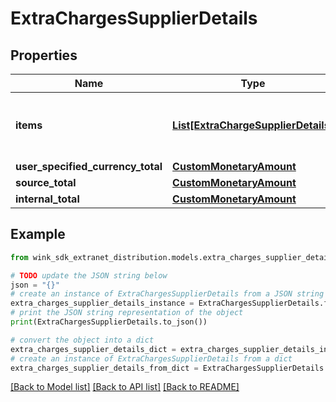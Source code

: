 # ExtraChargesSupplierDetails


## Properties

Name | Type | Description | Notes
------------ | ------------- | ------------- | -------------
**items** | [**List[ExtraChargeSupplierDetails]**](ExtraChargeSupplierDetails.md) | List of extra charges that applies to the rate plan. | [optional] 
**user_specified_currency_total** | [**CustomMonetaryAmount**](CustomMonetaryAmount.md) |  | [optional] 
**source_total** | [**CustomMonetaryAmount**](CustomMonetaryAmount.md) |  | [optional] 
**internal_total** | [**CustomMonetaryAmount**](CustomMonetaryAmount.md) |  | [optional] 

## Example

```python
from wink_sdk_extranet_distribution.models.extra_charges_supplier_details import ExtraChargesSupplierDetails

# TODO update the JSON string below
json = "{}"
# create an instance of ExtraChargesSupplierDetails from a JSON string
extra_charges_supplier_details_instance = ExtraChargesSupplierDetails.from_json(json)
# print the JSON string representation of the object
print(ExtraChargesSupplierDetails.to_json())

# convert the object into a dict
extra_charges_supplier_details_dict = extra_charges_supplier_details_instance.to_dict()
# create an instance of ExtraChargesSupplierDetails from a dict
extra_charges_supplier_details_from_dict = ExtraChargesSupplierDetails.from_dict(extra_charges_supplier_details_dict)
```
[[Back to Model list]](../README.md#documentation-for-models) [[Back to API list]](../README.md#documentation-for-api-endpoints) [[Back to README]](../README.md)


